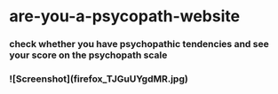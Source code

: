 # are-you-a-psycopath-website
<h3><b>check whether you have psychopathic tendencies and see your score on the psychopath scale</b><h3><p/>
![Screenshot](firefox_TJGuUYgdMR.jpg)
